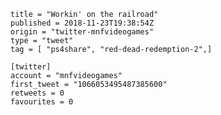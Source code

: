 ```
title = "Workin' on the railroad"
published = 2018-11-23T19:38:54Z
origin = "twitter-mnfvideogames"
type = "tweet"
tag = [ "ps4share", "red-dead-redemption-2",]

[twitter]
account = "mnfvideogames"
first_tweet = "1066053495487385600"
retweets = 0
favourites = 0
```

<p class='image'><img src='https://mnf.m17s.net/2018/11/23/DstiAJoWsAA6Pwr.jpg' alt=''></p>

